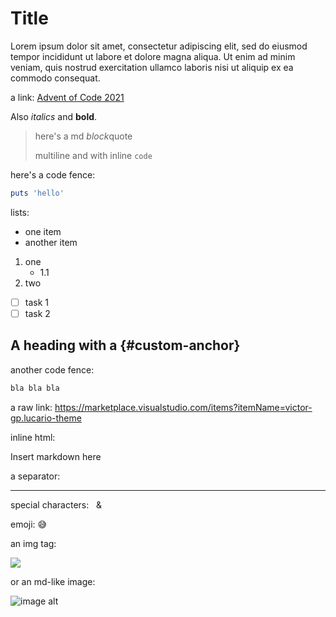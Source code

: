 # Title

Lorem ipsum dolor sit amet, consectetur adipiscing elit, sed do eiusmod tempor incididunt ut labore
et dolore magna aliqua. Ut enim ad minim veniam, quis nostrud exercitation ullamco laboris nisi ut
aliquip ex ea commodo consequat.

a link: [Advent of Code 2021](https://adventofcode.com/2021)

Also *italics* and **bold**.

> here's a md *block*quote
>
> multiline and with inline `code`

here's a code fence:

```rb
puts 'hello'
```

lists:

- one item
- another item

1. one
    * 1.1
2. two

- [ ] task 1
- [ ] task 2

## A heading with a {#custom-anchor}

another code fence:

```txt
bla bla bla
```

a raw link: <https://marketplace.visualstudio.com/items?itemName=victor-gp.lucario-theme>

inline html:

<div class="someclass" id="someid" markdown="1">
    Insert markdown here
</div>

a separator:

---

special characters: &nbsp; &amp;

emoji: :sweat_smile:

an img tag:

<img src="./some-image.jpg">

or an md-like image:

![image alt](image-url)
